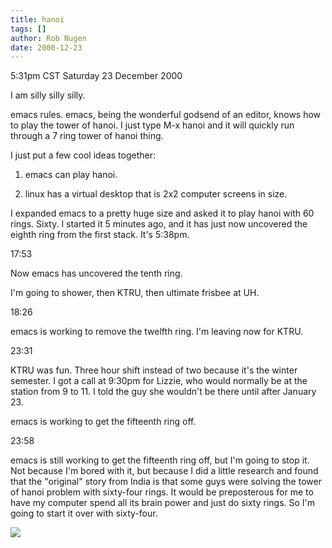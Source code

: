 ```yaml
---
title: hanoi
tags: []
author: Rob Nugen
date: 2000-12-23
---
```


<title>tower of hanoi</title>
<p class=date>5:31pm CST Saturday 23 December 2000</p>

<p>I am silly silly silly.</p>

<p>emacs rules.  emacs, being the wonderful godsend of an editor,
knows how to play the tower of hanoi.  I just type M-x hanoi and it
will quickly run through a 7 ring tower of hanoi thing.</p>

<p>I just put a few cool ideas together:</p>

<ol>
<li><p>emacs can play hanoi.</p>
<li><p>linux has a virtual desktop that is 2x2 computer screens in
size.</p>
</ol>

<p>I expanded emacs to a pretty huge size and asked it to play hanoi
with 60 rings.  Sixty.  I started it 5 minutes ago, and it has just now
uncovered the eighth ring from the first stack.  It's 5:38pm.</p>

<p class=date>17:53</p>

<p>Now emacs has uncovered the tenth ring.</p>

<p>I'm going to shower, then KTRU, then ultimate frisbee at UH.</p>

<p class=date>18:26</p>

<p>emacs is working to remove the twelfth ring.  I'm leaving now for KTRU.</p>

<p class=date>23:31</p>

<p>KTRU was fun.  Three hour shift instead of two because it's the
winter semester.  I got a call at 9:30pm for Lizzie, who would
normally be at the station from 9 to 11.  I told the guy she wouldn't
be there until after January 23.</p>

<p>emacs is working to get the fifteenth ring off.</p>

<p class=date>23:58</p>

<p>emacs is still working to get the fifteenth ring off, but I'm going
to stop it.  Not because I'm bored with it, but because I did a little
research and found that the "original" story from India is that some
guys were solving the tower of hanoi problem with sixty-four rings.
It would be preposterous for me to have my computer spend all its
brain power and just do sixty rings.  So I'm going to start it over
with sixty-four.</p>

<p><img src='/images/rob/wL-ROB.gif'/></p>

